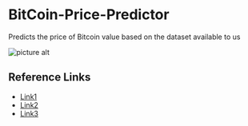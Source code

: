 # BitCoin-Price-Predictor
Predicts the price of Bitcoin value based on the dataset available to us


![picture alt](https://miro.medium.com/max/1200/1*WhIt33mY2Xey5vc3CJhIqQ.png )




## Reference Links
* [Link1](https://towardsdatascience.com/using-machine-learning-to-predict-future-bitcoin-prices-6637e7bfa58f?gi=be2f3d612733)
* [Link2](https://www.youtube.com/watch?v=EqWm8A-dRYg)
* [Link3](https://github.com/topics/bitcoin-price-prediction)
